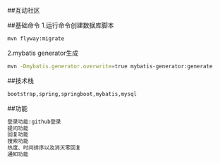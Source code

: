 ##互动社区  


##基础命令
1.运行命令创建数据库脚本  
```sh
mvn flyway:migrate 
```
2.mybatis generator生成  
```sh
mvn -Dmybatis.generator.overwrite=true mybatis-generator:generate
```


##技术栈
```sh
bootstrap,spring,springboot,mybatis,mysql
```


##功能
```sh
登录功能:github登录  
提问功能  
回复功能  
搜索功能  
热度、时间排序以及消灭零回复  
通知功能
```



